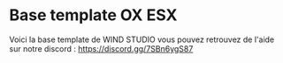 # Base template OX ESX
 Voici la base template de WIND STUDIO vous pouvez retrouvez de l'aide sur notre discord : https://discord.gg/7SBn6ygS87
